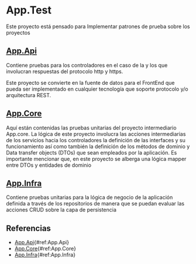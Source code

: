 # App.Test

Este proyecto está pensado para Implementar patrones de prueba sobre los proyectos 

## [App.Api](#ref:App.Api)

Contiene pruebas para los controladores en el caso de la y los que involucran respuestas del protocolo http y https.

Este proyecto se convierte en la fuente de datos para el FrontEnd que pueda ser implementado en cualquier tecnología que soporte protocolo y/o arquitectura REST.

## [App.Core](#ref:App.Core)

Aquí están contenidas las pruebas unitarias del proyecto intermediario App.core. La lógica de este proyecto involucra las acciones intermediarias de los servicios hacia los controladores la definición de las interfaces y su funcionamiento así como también la definición de los métodos de dominio y Data transfer objects (DTOs) que sean empleados por la aplicación. Es importante mencionar que, en este proyecto se alberga una lógica mapper entre DTOs y entidades de dominio

## [App.Infra](#ref:App.Infra)

Contiene pruebas unitarias para la lógica de negocio de la aplicación definida a través de los repositorios de manera que se puedan evaluar las acciones CRUD sobre la capa de persistencia

## Referencias

* [App.Api](https://github.com/wkrea/appdemo/tree/main/BackEnd/App.Api){#ref:App.Api}
* [App.Core](https://github.com/wkrea/appdemo/tree/main/BackEnd/App.Core){#ref:App.Core}
* [App.Infra](https://github.com/wkrea/appdemo/tree/main/BackEnd/App.Infra){#ref:App.Infra}